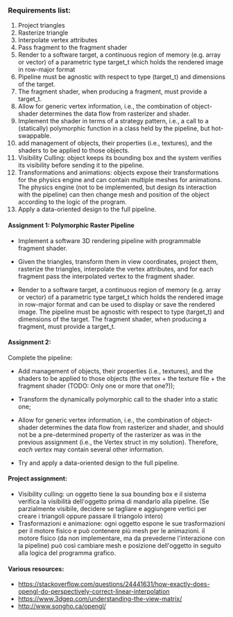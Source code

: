 ### Requirements list:

1. Project triangles
2. Rasterize triangle
3. Interpolate vertex attributes
4. Pass fragment to the fragment shader
5. Render to a software target, a continuous region of memory (e.g. array or vector) of a parametric type target_t which
   holds the rendered image in row-major format
6. Pipeline must be agnostic with respect to type (target_t) and dimensions of the target.
7. The fragment shader, when producing a fragment, must provide a target_t.
8. Allow for generic vertex information, i.e., the combination of object-shader determines the data flow from rasterizer
   and shader.
9. Implement the shader in terms of a strategy pattern, i.e., a call to a (statically) polymorphic function in a class
   held by the pipeline, but hot-swappable.
10. add management of objects, their properties (i.e., textures), and the shaders to be applied to those objects.
11. Visibility Culling: object keeps its bounding box and the system verifies its visibility before sending it to the
    pipeline.
12. Transformations and animations: objects expose their transformations for the physics engine and can contain multiple
    meshes for animations. The physics engine (not to be implemented, but design its interaction with the pipeline) can
    then change mesh and position of the object according to the logic of the program.
13. Apply a data-oriented design to the full pipeline.

#### Assignment 1: Polymorphic Raster Pipeline

- Implement a software 3D rendering pipeline with programmable fragment shader.

- Given the triangles, transform them in view coordinates, project them, rasterize the triangles, interpolate the vertex
  attributes, and for each fragment pass the interpolated vertex to the fragment shader.

- Render to a software target, a continuous region of memory (e.g. array or vector) of a parametric type target_t which
  holds the rendered image in row-major format and can be used to display or save the rendered image. The pipeline must
  be agnostic with respect to type (target_t) and dimensions of the target. The fragment shader, when producing a
  fragment, must provide a target_t.

<!--    Implement the shader in terms of a strategy pattern, i.e., a call to a polymorphic function in a class held by the pipeline, but hot-swappable. 
        Assume a single known vertex definition with pre-specified attributes (3D coordinates, 3D normals and u,v coordinates) known by the polymorphic interface.
        We will relax these assumptions as well as move away from the polymorphic call in later iterations. Do not worry about textures at this stage.
-->

#### Assignment 2:

Complete the pipeline:

- Add management of objects, their properties (i.e., textures), and the shaders to be applied to those objects (the
  vertex + the texture file + the fragment shader (TODO: Only one or more that one?));

- Transform the dynamically polymorphic call to the shader into a static one;
- Allow for generic vertex information, i.e., the combination of object-shader determines the data flow from rasterizer
  and shader, and should not be a pre-determined property of the rasterizer as was in the previous assignment (i.e., the
  Vertex struct in my solution). Therefore, *each vertex* may contain several other information.
- Try and apply a data-oriented design to the full pipeline.

#### Project assignment:

- Visibility culling: un oggetto tiene la sua bounding box e il sistema verifica la visibilità dell'oggetto prima di
  mandarlo alla pipeline. (Se parzialmente visibile, decidere se tagliare e aggiungere vertici per creare i triangoli
  oppure passare il triangolo intero)
- Trasformazioni e animazione: ogni oggetto espone le sue trasformazioni per il motore fisico e può contenere più mesh
  per le animazioni. il motore fisico (da non implementare, ma da prevederne l'interazione con la pipeline) può così
  cambiare mesh e posizione dell'oggetto in seguito alla logica del programma grafico.

#### Various resources:
- https://stackoverflow.com/questions/24441631/how-exactly-does-opengl-do-perspectively-correct-linear-interpolation
- https://www.3dgep.com/understanding-the-view-matrix/
- http://www.songho.ca/opengl/